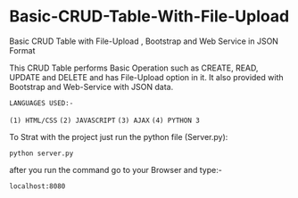 # Basic-CRUD-Table-With-File-Upload
Basic CRUD Table with File-Upload , Bootstrap and Web Service in JSON Format 

This CRUD Table performs Basic Operation such as CREATE, READ, UPDATE and DELETE and has File-Upload option in it.
It also provided with Bootstrap and Web-Service with JSON data.

`LANGUAGES USED:-`

`(1) HTML/CSS`
`(2) JAVASCRIPT`
`(3) AJAX`
`(4) PYTHON 3`


To Strat with the project just run the python file (Server.py):

`python server.py`

after you run the command go to your Browser and type:-

`localhost:8080`


